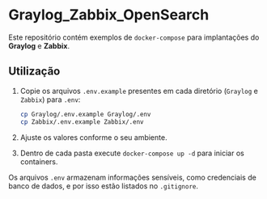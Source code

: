 # Graylog_Zabbix_OpenSearch

Este repositório contém exemplos de `docker-compose` para implantações do **Graylog** e **Zabbix**.

## Utilização

1. Copie os arquivos `.env.example` presentes em cada diretório (`Graylog` e `Zabbix`) para `.env`:

   ```bash
   cp Graylog/.env.example Graylog/.env
   cp Zabbix/.env.example Zabbix/.env
   ```

2. Ajuste os valores conforme o seu ambiente.
3. Dentro de cada pasta execute `docker-compose up -d` para iniciar os containers.

Os arquivos `.env` armazenam informações sensíveis, como credenciais de banco de dados, e por isso estão listados no `.gitignore`.
